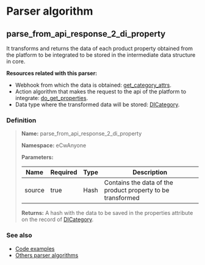 # Parser algorithm
 
## parse_from_api_response_2_di_property

It transforms and returns the data of each product property obtained from the platform to be integrated to be stored in 
the intermediate data structure in core.

**Resources related with this parser:**

* Webhook from which the data is obtained: [get_category_attrs](../webhooks/overview.md?id=get_category_attrs).
* Action algorithm that makes the request to the api of the platform to integrate:
  [do_get_properties](../action-algorithms/do_get_properties.md).
* Data type where the transformed data will be stored: [DICategory](../data-types/DICategory.md).
    
### Definition

> **Name:** parse_from_api_response_2_di_property
> 
> **Namespace:** eCwAnyone
>
> **Parameters:**
> 
> | Name | Required | Type | Description |
> | ---- | -------- | ---- | ----------- |
> | source | true | Hash | Contains the data of the product property to be transformed |
>
> **Returns:** A hash with the data to be saved in the properties attribute on the record of [DICategory](../data-types/DICategory.md).

### See also
* [Code examples](https://cenit.io/algorithm?f[name][40703][o]=is&f[name][40703][v]=parse_from_api_response_2_di_property&f[namespace][40840][o]=starts_with&f[namespace][40840][v]=eCw)
* [Others parser algorithms](overview?id=parse_from_api_response_2_di_property)